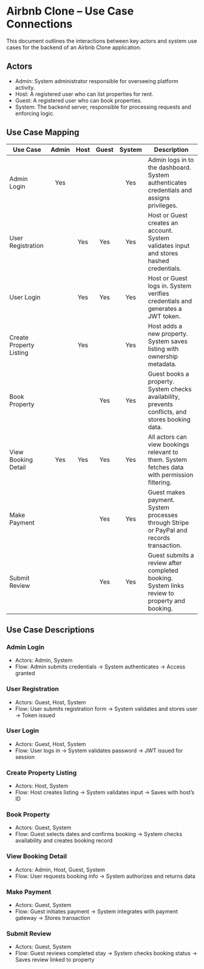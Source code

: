 # Airbnb Clone – Use Case Connections

This document outlines the interactions between key actors and system use cases for the backend of an Airbnb Clone application.

## Actors

- Admin: System administrator responsible for overseeing platform activity.
- Host: A registered user who can list properties for rent.
- Guest: A registered user who can book properties.
- System: The backend server, responsible for processing requests and enforcing logic.

## Use Case Mapping

| Use Case                 | Admin | Host | Guest | System | Description |
|--------------------------|:-----:|:----:|:-----:|:------:|-------------|
| Admin Login              |  Yes  |      |       |  Yes   | Admin logs in to the dashboard. System authenticates credentials and assigns privileges. |
| User Registration        |       | Yes  | Yes   |  Yes   | Host or Guest creates an account. System validates input and stores hashed credentials. |
| User Login               |       | Yes  | Yes   |  Yes   | Host or Guest logs in. System verifies credentials and generates a JWT token. |
| Create Property Listing  |       | Yes  |       |  Yes   | Host adds a new property. System saves listing with ownership metadata. |
| Book Property            |       |      | Yes   |  Yes   | Guest books a property. System checks availability, prevents conflicts, and stores booking data. |
| View Booking Detail      |  Yes  | Yes  | Yes   |  Yes   | All actors can view bookings relevant to them. System fetches data with permission filtering. |
| Make Payment             |       |      | Yes   |  Yes   | Guest makes payment. System processes through Stripe or PayPal and records transaction. |
| Submit Review            |       |      | Yes   |  Yes   | Guest submits a review after completed booking. System links review to property and booking. |

## Use Case Descriptions

### Admin Login
- Actors: Admin, System
- Flow: Admin submits credentials → System authenticates → Access granted

### User Registration
- Actors: Guest, Host, System
- Flow: User submits registration form → System validates and stores user → Token issued

### User Login
- Actors: Guest, Host, System
- Flow: User logs in → System validates password → JWT issued for session

### Create Property Listing
- Actors: Host, System
- Flow: Host creates listing → System validates input → Saves with host’s ID

### Book Property
- Actors: Guest, System
- Flow: Guest selects dates and confirms booking → System checks availability and creates booking record

### View Booking Detail
- Actors: Admin, Host, Guest, System
- Flow: User requests booking info → System authorizes and returns data

### Make Payment
- Actors: Guest, System
- Flow: Guest initiates payment → System integrates with payment gateway → Stores transaction

### Submit Review
- Actors: Guest, System
- Flow: Guest reviews completed stay → System checks booking status → Saves review linked to property

